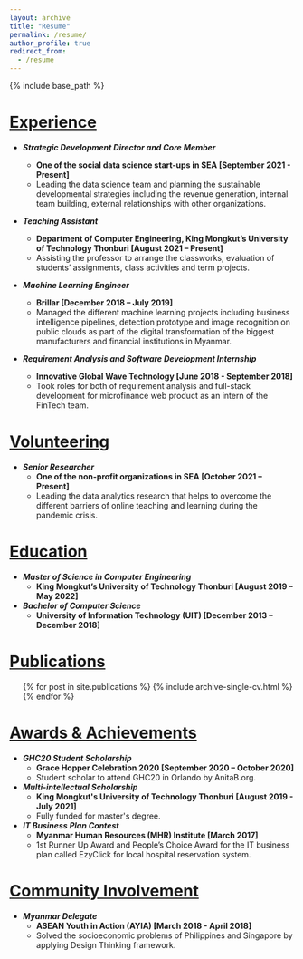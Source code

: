 ```yaml
---
layout: archive
title: "Resume"
permalink: /resume/
author_profile: true
redirect_from:
  - /resume
---
```


{% include base_path %}

<u>Experience</u>
======

* ***Strategic Development Director and Core Member***
  * **One of the social data science start-ups in SEA [September 2021 - Present]**
  * Leading the data science team and planning the sustainable developmental strategies including the revenue generation, internal team building, external relationships with other organizations.

* ***Teaching Assistant***
  * **Department of Computer Engineering, King Mongkut’s University of Technology Thonburi [August 2021 – Present]**
  * Assisting the professor to arrange the classworks, evaluation of students’ assignments, class activities and term projects.

* ***Machine Learning Engineer***
  * **Brillar [December 2018 – July 2019]**
  * Managed the different machine learning projects including business intelligence pipelines, detection prototype and image recognition on public clouds as part of the digital transformation of the biggest manufacturers and financial institutions in Myanmar.

* ***Requirement Analysis and Software Development Internship***
  * **Innovative Global Wave Technology [June 2018 - September 2018]**
  * Took roles for both of requirement analysis and full-stack development for microfinance web product as an intern of the FinTech team.



<u>Volunteering</u>
======

* ***Senior Researcher***
  * **One of the non-profit organizations in SEA [October 2021 – Present]**
  * Leading the data analytics research that helps to overcome the different barriers of online teaching and learning during the pandemic crisis.



<u>Education</u>
======

* ***Master of Science in Computer Engineering*** 
  * **King Mongkut’s University of Technology Thonburi [August 2019 – May 2022]**
* ***Bachelor of Computer Science*** 
  * **University of Information Technology (UIT) [December 2013 – December 2018]**



<u>Publications</u>
======

  <ul>{% for post in site.publications %}
    {% include archive-single-cv.html %}
  {% endfor %}</ul>



<u>Awards & Achievements</u>
======

* ***GHC20 Student Scholarship***
  * **Grace Hopper Celebration 2020 [September 2020 – October 2020]**
  * Student scholar to attend GHC20 in Orlando by AnitaB.org.
* ***Multi-intellectual Scholarship***
  * **King Mongkut's University of Technology Thonburi [August 2019 - July 2021]**
  * Fully funded for master's degree.
* ***IT Business Plan Contest***
  * **Myanmar Human Resources (MHR) Institute [March 2017]**
  * 1st Runner Up Award and People’s Choice Award for the IT business plan called EzyClick for local hospital reservation system.



<u>Community Involvement</u>
======

* ***Myanmar Delegate***
  * **ASEAN Youth in Action (AYIA) [March 2018 - April 2018]**
  * Solved the socioeconomic problems of Philippines and Singapore by applying Design Thinking framework.

<!--

Skills
======
* Skill 1
* Skill 2
  * Sub-skill 2.1
  * Sub-skill 2.2
  * Sub-skill 2.3
* Skill 3

Talks
======
  <ul>{% for post in site.talks %}
    {% include archive-single-talk-cv.html %}
  {% endfor %}</ul>
  
Teaching
======
  <ul>{% for post in site.teaching %}
    {% include archive-single-cv.html %}
  {% endfor %}</ul>

-->

